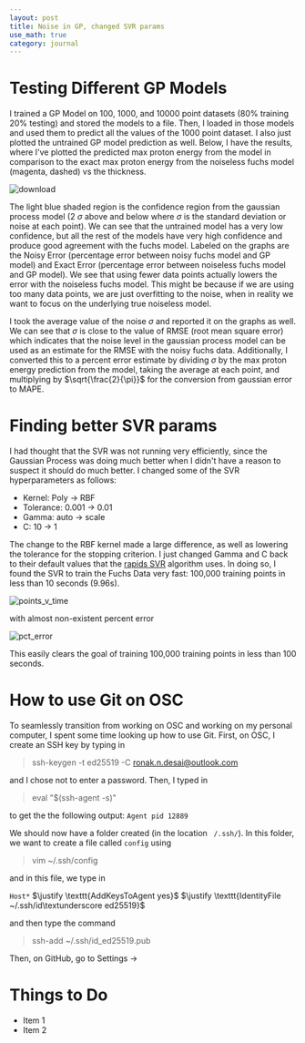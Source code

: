 ```yaml
---
layout: post
title: Noise in GP, changed SVR params
use_math: true
category: journal
---
```



# Testing Different GP Models

I trained a GP Model on 100, 1000, and 10000 point datasets (80% training 20% testing) and stored the models to a file. Then, I loaded in those models and used them to predict all the values of the 1000 point dataset. I also just plotted the untrained GP model prediction as well. Below, I have the results, where I've plotted the predicted max proton energy from the model in comparison to the exact max proton energy from the noiseless fuchs model (magenta, dashed) vs the thickness. 

![download](https://user-images.githubusercontent.com/98538788/235240618-06ea90c0-38d4-4956-856c-66f830fd7871.png)

The light blue shaded region is the confidence region from the gaussian process model (2 $\sigma$ above and below where $\sigma$ is the standard deviation or noise at each point). We can see that the untrained model has a very low confidence, but all the rest of the models have very high confidence and produce good agreement with the fuchs model. Labeled on the graphs are the Noisy Error (percentage error between noisy fuchs model and GP model) and Exact Error (percentage error between noiseless fuchs model and GP model). We see that using fewer data points actually lowers the error with the noiseless fuchs model. This might be because if we are using too many data points, we are just overfitting to the noise, when in reality we want to focus on the underlying true noiseless model. 

I took the average value of the noise $\sigma$ and reported it on the graphs as well. We can see that $\sigma$ is close to the value of RMSE (root mean square error) which indicates that the noise level in the gaussian process model can be used as an estimate for the RMSE with the noisy fuchs data. Additionally, I converted this to a percent error estimate by dividing $\sigma$ by the max proton energy prediction from the model, taking the average at each point, and multiplying by $\sqrt{\frac{2}{\pi}}$ for the conversion from gaussian error to MAPE.


# Finding better SVR params

I had thought that the SVR was not running very efficiently, since the Gaussian Process was doing much better when I didn't have a reason to suspect it should do much better. I changed some of the SVR hyperparameters as follows: 

- Kernel: Poly $\rightarrow$ RBF
- Tolerance: 0.001 $\rightarrow$ 0.01
- Gamma: auto $\rightarrow$ scale
- C: 10 $\rightarrow$ 1

The change to the RBF kernel made a large difference, as well as lowering the tolerance for the stopping criterion. I just changed Gamma and C back to their default values that the [rapids SVR](https://docs.rapids.ai/api/cuml/stable/api/#support-vector-machines) algorithm uses. In doing so, I found the SVR to train the Fuchs Data very fast: 100,000 training points in less than 10 seconds (9.96s). 

![points_v_time](https://user-images.githubusercontent.com/98538788/235244831-5dc98ff9-072f-4e34-a772-d3b32e3532f4.png)

with almost non-existent percent error

![pct_error](https://user-images.githubusercontent.com/98538788/235244955-ffb5ca43-e2a6-4ebd-947f-540a9156519d.png)

This easily clears the goal of training 100,000 training points in less than 100 seconds. 

# How to use Git on OSC

To seamlessly transition from working on OSC and working on my personal computer, I spent some time looking up how to use Git. First, on OSC, I create an SSH key by typing in 

> ssh-keygen -t ed25519 -C ronak.n.desai@outlook.com

and I chose not to enter a password. Then, I typed in 

> eval "$(ssh-agent -s)"

to get the the following output: $\texttt{Agent pid 12889}$


We should now have a folder created (in the location $\texttt{~/.ssh/}$). In this folder, we want to create a file called $\texttt{config}$ using 

> vim ~/.ssh/config

and in this file, we type in 

$\texttt{Host*}$
  $\justify \texttt{AddKeysToAgent yes}$
  $\justify \texttt{IdentityFile ~/.ssh/id\textunderscore ed25519}$
  
and then type the command

> ssh-add ~/.ssh/id_ed25519.pub

Then, on GitHub, go to Settings $\rightarrow$


# Things to Do
- Item 1
- Item 2
